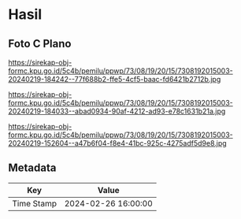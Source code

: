 # Hasil

## Foto C Plano

https://sirekap-obj-formc.kpu.go.id/5c4b/pemilu/ppwp/73/08/19/20/15/7308192015003-20240219-184242--77f688b2-ffe5-4cf5-baac-fd6421b2712b.jpg

https://sirekap-obj-formc.kpu.go.id/5c4b/pemilu/ppwp/73/08/19/20/15/7308192015003-20240219-184033--abad0934-90af-4212-ad93-e78c1631b21a.jpg

https://sirekap-obj-formc.kpu.go.id/5c4b/pemilu/ppwp/73/08/19/20/15/7308192015003-20240219-152604--a47b6f04-f8e4-41bc-925c-4275adf5d9e8.jpg


## Metadata

| Key        | Value               |
| ---------- | ------------------- |
| Time Stamp | 2024-02-26 16:00:00 |



